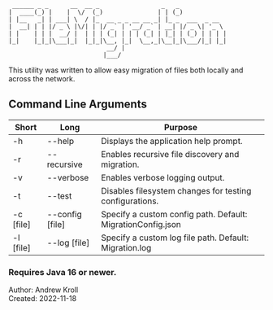 ```
 ______ _ _      __  __ _                 _   _             
|  ____(_) |    |  \/  (_)               | | (_)            
| |__   _| | ___| \  / |_  __ _ _ __ __ _| |_ _  ___  _ __  
|  __| | | |/ _ \ |\/| | |/ _` | '__/ _` | __| |/ _ \| '_ \
| |    | | |  __/ |  | | | (_| | | | (_| | |_| | (_) | | | |
|_|    |_|_|\___|_|  |_|_|\__, |_|  \__,_|\__|_|\___/|_| |_|
                           __/ |                            
                          |___/
```

This utility was written to allow easy migration of files both locally and across the network.

## Command Line Arguments

| Short     | Long            | Purpose                                                     |
|-----------|-----------------|-------------------------------------------------------------|
| -h        | --help          | Displays the application help prompt.                       |
| -r        | --recursive     | Enables recursive file discovery and migration.             |
| -v        | --verbose       | Enables verbose logging output.                             |
| -t        | --test          | Disables filesystem changes for testing configurations.     |
| -c [file] | --config [file] | Specify a custom config path. Default: MigrationConfig.json |
| -l [file] | --log [file]    | Specify a custom log file path. Default: Migration.log      |

### Requires Java 16 or newer.

Author: Andrew Kroll \
Created: 2022-11-18